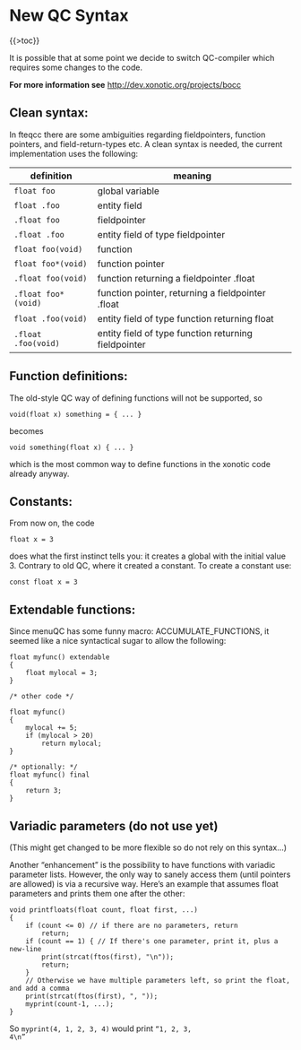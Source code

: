 New QC Syntax
=============

{{\>toc}}

It is possible that at some point we decide to switch QC-compiler which requires some changes to the code.

**For more information see** http://dev.xonotic.org/projects/bocc

Clean syntax:
-------------

In fteqcc there are some ambiguities regarding fieldpointers, function pointers, and field-return-types etc.
A clean syntax is needed, the current implementation uses the following:

|definition|meaning|
|----------|-------|
|<code>float foo</code>|global variable|
|<code>float .foo</code>|entity field|
|<code>.float foo</code>|fieldpointer|
|<code>.float .foo</code>|entity field of type fieldpointer|
|<code>float foo(void)</code>|function|
|<code>float foo\*(void)</code>|function pointer|
|<code>.float foo(void)</code>|function returning a fieldpointer .float|
|<code>.float foo\*(void)</code>|function pointer, returning a fieldpointer .float|
|<code>float .foo(void)</code>|entity field of type function returning float|
|<code>.float .foo(void)</code>|entity field of type function returning fieldpointer|

Function definitions:
---------------------

The old-style QC way of defining functions will not be supported, so

    void(float x) something = { ... }

becomes

    void something(float x) { ... }

which is the most common way to define functions in the xonotic code already anyway.

Constants:
----------

From now on, the code

    float x = 3

does what the first instinct tells you: it creates a global with the initial value 3. Contrary to old QC, where it created a constant.
To create a constant use:

    const float x = 3

Extendable functions:
---------------------

Since menuQC has some funny macro: ACCUMULATE\_FUNCTIONS, it seemed like a nice syntactical sugar to allow the following:

    float myfunc() extendable
    {
        float mylocal = 3;
    }

    /* other code */

    float myfunc()
    {
        mylocal += 5;
        if (mylocal > 20)
            return mylocal;
    }

    /* optionally: */
    float myfunc() final
    {
        return 3;
    }

Variadic parameters (do not use yet)
------------------------------------

(This might get changed to be more flexible so do not rely on this syntax…)

Another “enhancement” is the possibility to have functions with variadic parameter lists. However, the only way to sanely access them (until pointers are allowed) is via a recursive way.
Here’s an example that assumes float parameters and prints them one after the other:

    void printfloats(float count, float first, ...)
    {
        if (count <= 0) // if there are no parameters, return
            return;
        if (count == 1) { // If there's one parameter, print it, plus a new-line
            print(strcat(ftos(first), "\n"));
            return;
        }
        // Otherwise we have multiple parameters left, so print the float, and add a comma
        print(strcat(ftos(first), ", "));
        myprint(count-1, ...);
    }

So <code>myprint(4, 1, 2, 3, 4)</code> would print <code>“1, 2, 3, 4\\n”</code>

